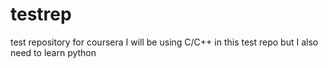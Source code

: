 # testrep
test repository for coursera
I will be using C/C++ in this test repo but I also need to learn python
